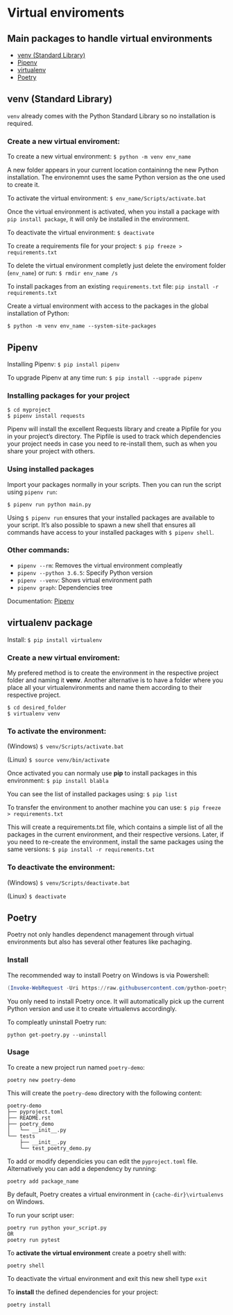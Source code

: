 # Virtual enviroments

## Main packages to handle virtual environments
- [venv (Standard Library)](#venv-(standard-library))
- [Pipenv](#pipenv)
- [virtualenv](#virtualenv-package)
- [Poetry](#poetry)


## venv (Standard Library)

`venv` already comes with the Python Standard Library so no installation is required.

### Create a new virtual enviroment: 

To create a new virtual environment: `$ python -m venv env_name`

A new folder appears in your current location containinng the new Python installation. The environemnt uses the same Python version as the one used to create it.

To activate the virtual environment: `$ env_name/Scripts/activate.bat`

Once the virtual environment is activated, when you install a package with `pip install package`, it will only be installed in the environment.

To deactivate the virtual environment: `$ deactivate`

To create a requirements file for your project: `$ pip freeze > requirements.txt`

To delete the virtual environment completly just delete the enviroment folder (`env_name`) or run: `$ rmdir env_name /s`

To install packages from an existing `requirements.txt` file: `pip install -r requirements.txt`

Create a virtual environment with access to the packages in the global installation of Python: 

`$ python -m venv env_name --system-site-packages`



## Pipenv

Installing Pipenv: `$ pip install pipenv`

To upgrade Pipenv at any time run: `$ pip install --upgrade pipenv`

### Installing packages for your project
```
$ cd myproject
$ pipenv install requests
```
Pipenv will install the excellent Requests library and create a Pipfile for you in your project’s directory. The Pipfile is used to track which dependencies your project needs in case you need to re-install them, such as when you share your project with others.

### Using installed packages

Import your packages normally in your scripts. Then you can run the script using `pipenv run`:

```
$ pipenv run python main.py
```

Using `$ pipenv run` ensures that your installed packages are available to your script. It’s also possible to spawn a new shell that ensures all commands have access to your installed packages with `$ pipenv shell`.

### Other commands:
* `pipenv --rm`: Removes the virtual environment compleatly
* `pipenv --python 3.6.5`: Specify Python version
* `pipenv --venv`: Shows virtual environment path
* `pipenv graph`: Dependencies tree

Documentation: [Pipenv](https://pipenv.readthedocs.io/en/latest/)



## virtualenv package

Install: `$ pip install virtualenv`

### Create a new virtual enviroment: 

My prefered method is to create the environment in the respective project folder and naming it **venv**. Another alternative is to have a folder where you place all your virtualenvironments and name them according to their respective project.
```
$ cd desired_folder
$ virtualenv venv 
```

### To activate the environment:

(Windows) `$ venv/Scripts/activate.bat`

(Linux) `$ source venv/bin/activate` 

Once activated you can normaly use **pip** to install packages in this environment: `$ pip install blabla`

You can see the list of installed packages using: `$ pip list`

To transfer the environment to another machine you can use: `$ pip freeze > requirements.txt` 

This will create a requirements.txt file, which contains a simple list of all the packages in the current environment, and their respective versions. Later, if you need to re-create the environment, install the same packages using the same versions: `$ pip install -r requirements.txt`


### To deactivate the environment:

(Windows) `$ venv/Scripts/deactivate.bat`

(Linux) `$ deactivate`


## Poetry

Poetry not only handles dependenct management through virtual environments but also has several other features like pachaging.

### Install

The recommended way to install Poetry on Windows is via Powershell:
```powershell
(Invoke-WebRequest -Uri https://raw.githubusercontent.com/python-poetry/poetry/master/get-poetry.py -UseBasicParsing).Content | python -
```
You only need to install Poetry once. It will automatically pick up the current Python version and use it to create virtualenvs accordingly.

To compleatly uninstall Poetry run:
```
python get-poetry.py --uninstall
```

### Usage

To create a new project run named `poetry-demo`:
```
poetry new poetry-demo
```
This will create the `poetry-demo` directory with the following content:
```
poetry-demo
├── pyproject.toml
├── README.rst
├── poetry_demo
│   └── __init__.py
└── tests
    ├── __init__.py
    └── test_poetry_demo.py
```

To add or modify dependicies you can edit the `pyproject.toml` file. Alternatively you can add a dependency by running:
```
poetry add package_name
```
By default, Poetry creates a virtual environment in `{cache-dir}\virtualenvs` on Windows.

To run your script user:
```
poetry run python your_script.py
OR
poetry run pytest
```

To **activate the virtual environment** create a poetry shell with:
```
poetry shell
```

To deactivate the virtual environment and exit this new shell type `exit`

To **install** the defined dependencies for your project: 
```
poetry install
```
